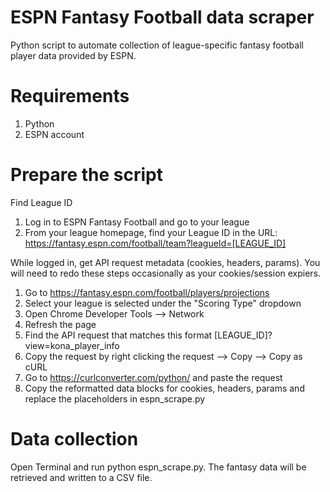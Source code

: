 # ESPN Fantasy Football data scraper

Python script to automate collection of league-specific fantasy football player data provided by ESPN.

# Requirements

1. Python
2. ESPN account

# Prepare the script

Find League ID

1. Log in to ESPN Fantasy Football and go to your league
2. From your league homepage, find your League ID in the URL: https://fantasy.espn.com/football/team?leagueId=[LEAGUE_ID]

While logged in, get API request metadata (cookies, headers, params). You will need to redo these steps occasionally as your cookies/session expiers.

1. Go to https://fantasy.espn.com/football/players/projections
2. Select your league is selected under the "Scoring Type" dropdown
3. Open Chrome Developer Tools --> Network
4. Refresh the page
5. Find the API request that matches this format [LEAGUE_ID]?view=kona_player_info
6. Copy the request by right clicking the request --> Copy --> Copy as cURL
7. Go to https://curlconverter.com/python/ and paste the request
8. Copy the reformatted data blocks for cookies, headers, params and replace the placeholders in espn_scrape.py

# Data collection

Open Terminal and run python espn_scrape.py. The fantasy data will be retrieved and written to a CSV file.
